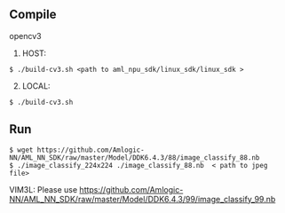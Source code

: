 ## Compile

opencv3

1. HOST:

```shell
$ ./build-cv3.sh <path to aml_npu_sdk/linux_sdk/linux_sdk >
```

2. LOCAL:

```shell
$ ./build-cv3.sh
```

## Run

```shell
$ wget https://github.com/Amlogic-NN/AML_NN_SDK/raw/master/Model/DDK6.4.3/88/image_classify_88.nb
$ ./image_classify_224x224 ./image_classify_88.nb  < path to jpeg file>
```

VIM3L: Please use https://github.com/Amlogic-NN/AML_NN_SDK/raw/master/Model/DDK6.4.3/99/image_classify_99.nb

